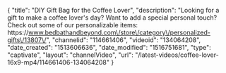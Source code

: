 {
    "title": "DIY Gift Bag for the Coffee Lover",
    "description": "Looking for a gift to make a coffee lover's day? Want to add a special personal touch? Check out some of our personalizable items: https:\/\/www.bedbathandbeyond.com\/store\/category\/personalized-gifts\/13807\/",
    "channelid": "114661406",
    "videoid": "134064208",
    "date_created": "1513606636",
    "date_modified": "1516751681",
    "type": "captivate",
    "layout": "channelVideo",
    "url": "\/latest-videos\/coffee-lover-16x9-mp4\/114661406-134064208"
}